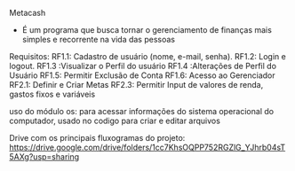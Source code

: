 Metacash
- É um programa que busca tornar o gerenciamento de finanças mais simples e recorrente na vida das pessoas

Requisitos:
RF1.1: Cadastro de usuário (nome, e-mail, senha).
RF1.2: Login e logout.
RF1.3 :Visualizar o Perfil do usuário
RF1.4 :Alterações de Perfil do Usuário
RF1.5: Permitir Exclusão de Conta
RF1.6: Acesso ao Gerenciador
RF2.1: Definir e Criar Metas
RF2.3: Permitir Input de valores de renda, gastos fixos e variáveis

uso do módulo os: para acessar informações do sistema operacional do computador, usado no codigo para criar e editar arquivos

Drive com os principais fluxogramas do projeto: https://drive.google.com/drive/folders/1cc7KhsOQPP752RGZlG_YJhrb04sT5AXg?usp=sharing
